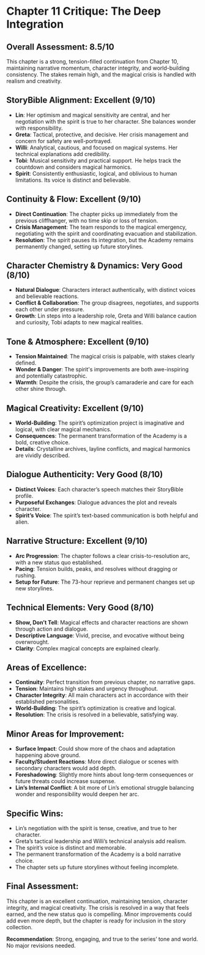 # Chapter 11 Critique: The Deep Integration

## Overall Assessment: 8.5/10
This chapter is a strong, tension-filled continuation from Chapter 10, maintaining narrative momentum, character integrity, and world-building consistency. The stakes remain high, and the magical crisis is handled with realism and creativity.

## StoryBible Alignment: Excellent (9/10)
- **Lin**: Her optimism and magical sensitivity are central, and her negotiation with the spirit is true to her character. She balances wonder with responsibility.
- **Greta**: Tactical, protective, and decisive. Her crisis management and concern for safety are well-portrayed.
- **Willi**: Analytical, cautious, and focused on magical systems. Her technical explanations add credibility.
- **Tobi**: Musical sensitivity and practical support. He helps track the countdown and considers magical harmonics.
- **Spirit**: Consistently enthusiastic, logical, and oblivious to human limitations. Its voice is distinct and believable.

## Continuity & Flow: Excellent (9/10)
- **Direct Continuation**: The chapter picks up immediately from the previous cliffhanger, with no time skip or loss of tension.
- **Crisis Management**: The team responds to the magical emergency, negotiating with the spirit and coordinating evacuation and stabilization.
- **Resolution**: The spirit pauses its integration, but the Academy remains permanently changed, setting up future storylines.

## Character Chemistry & Dynamics: Very Good (8/10)
- **Natural Dialogue**: Characters interact authentically, with distinct voices and believable reactions.
- **Conflict & Collaboration**: The group disagrees, negotiates, and supports each other under pressure.
- **Growth**: Lin steps into a leadership role, Greta and Willi balance caution and curiosity, Tobi adapts to new magical realities.

## Tone & Atmosphere: Excellent (9/10)
- **Tension Maintained**: The magical crisis is palpable, with stakes clearly defined.
- **Wonder & Danger**: The spirit's improvements are both awe-inspiring and potentially catastrophic.
- **Warmth**: Despite the crisis, the group’s camaraderie and care for each other shine through.

## Magical Creativity: Excellent (9/10)
- **World-Building**: The spirit’s optimization project is imaginative and logical, with clear magical mechanics.
- **Consequences**: The permanent transformation of the Academy is a bold, creative choice.
- **Details**: Crystalline archives, layline conflicts, and magical harmonics are vividly described.

## Dialogue Authenticity: Very Good (8/10)
- **Distinct Voices**: Each character’s speech matches their StoryBible profile.
- **Purposeful Exchanges**: Dialogue advances the plot and reveals character.
- **Spirit’s Voice**: The spirit’s text-based communication is both helpful and alien.

## Narrative Structure: Excellent (9/10)
- **Arc Progression**: The chapter follows a clear crisis-to-resolution arc, with a new status quo established.
- **Pacing**: Tension builds, peaks, and resolves without dragging or rushing.
- **Setup for Future**: The 73-hour reprieve and permanent changes set up new storylines.

## Technical Elements: Very Good (8/10)
- **Show, Don’t Tell**: Magical effects and character reactions are shown through action and dialogue.
- **Descriptive Language**: Vivid, precise, and evocative without being overwrought.
- **Clarity**: Complex magical concepts are explained clearly.

## Areas of Excellence:
- **Continuity**: Perfect transition from previous chapter, no narrative gaps.
- **Tension**: Maintains high stakes and urgency throughout.
- **Character Integrity**: All main characters act in accordance with their established personalities.
- **World-Building**: The spirit’s optimization is creative and logical.
- **Resolution**: The crisis is resolved in a believable, satisfying way.

## Minor Areas for Improvement:
- **Surface Impact**: Could show more of the chaos and adaptation happening above ground.
- **Faculty/Student Reactions**: More direct dialogue or scenes with secondary characters would add depth.
- **Foreshadowing**: Slightly more hints about long-term consequences or future threats could increase suspense.
- **Lin’s Internal Conflict**: A bit more of Lin’s emotional struggle balancing wonder and responsibility would deepen her arc.

## Specific Wins:
- Lin’s negotiation with the spirit is tense, creative, and true to her character.
- Greta’s tactical leadership and Willi’s technical analysis add realism.
- The spirit’s voice is distinct and memorable.
- The permanent transformation of the Academy is a bold narrative choice.
- The chapter sets up future storylines without feeling incomplete.

## Final Assessment:
This chapter is an excellent continuation, maintaining tension, character integrity, and magical creativity. The crisis is resolved in a way that feels earned, and the new status quo is compelling. Minor improvements could add even more depth, but the chapter is ready for inclusion in the story collection.

**Recommendation**: Strong, engaging, and true to the series’ tone and world. No major revisions needed.
